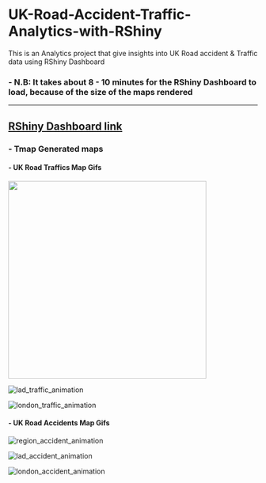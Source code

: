 [//]: # (Image References)

[image3]: ./uk_shape_file/uk_reg_traffic_animation2.gif "region_traffic_animation"
[image1]: ./uk_shape_file/uk_traffic_lad_animation2.gif "lad_traffic_animation"
[image2]: ./uk_shape_file/uk_traffic_lond_animation.gif "london_traffic_animation"
[image4]: ./uk_shape_file/uk_reg_acc_animation2.gif "region_accident_animation"
[image5]: ./uk_shape_file/uk_lad_acc_animation.gif "lad_accident_animation"
[image6]: ./uk_shape_file/uk_lond_acc_animation2.gif "london_accident_animation"

# UK-Road-Accident-Traffic-Analytics-with-RShiny
This is an Analytics project that give insights into UK Road accident &amp; Traffic data using RShiny Dashboard


### - N.B: It takes about 8 - 10 minutes for the RShiny Dashboard to load, because of the size of the maps rendered
-----------------------------------------------------------------------------------------------------------------------
## [RShiny Dashboard link](https://r2p6eu-adeniyi-adeboye.shinyapps.io/shinyyapp/?_ga=2.87322008.1664107995.1638545186-1694532827.1638545186)



### - Tmap Generated maps 

#### - UK Road Traffics Map Gifs


<img src="./uk_shape_file/uk_reg_traffic_animation2.gif" width="400">


![lad_traffic_animation][image1]

![london_traffic_animation][image2]

#### - UK Road Accidents Map Gifs

![region_accident_animation][image4]

![lad_accident_animation][image5]


![london_accident_animation][image6]
